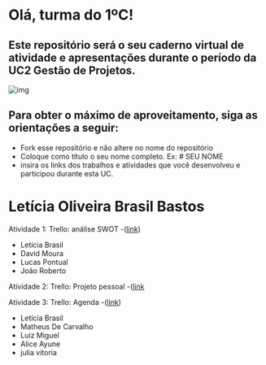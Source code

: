 # Olá, turma do 1ºC! 
## Este repositório será o seu caderno virtual de atividade e apresentações durante o período da UC2 Gestão de Projetos. 

![img](https://blog.acelerato.com/wp-content/uploads/2020/08/5-beneficios-da-gesta%CC%83o-de-projetos-para-a-sua-empresa-1200x640.png)

## Para obter o máximo de aproveitamento, siga as orientações a seguir:

- Fork esse repositório e não altere no nome do repositório
- Coloque como título o seu nome completo. Ex: # SEU NOME
- insira os links dos trabalhos e atividades que você desenvolveu e participou durante esta UC.

# Letícia Oliveira Brasil Bastos

Atividade 1: Trello: análise SWOT
-([link](https://trello.com/b/prGwfX4m/an%C3%A1lise-swot-netflix))
- Letícia Brasil
- David Moura
- Lucas Pontual
- João Roberto

Atividade 2: Trello: Projeto pessoal
-([link](https://trello.com/b/usEBYef7/projeto-pessoal-evoluir-no-v%C3%B4lei-e-entrar-na-base-de-um-time)

Atividade 3: Trello: Agenda
-([link](https://trello.com/b/pZYoYKXv/trabalho-de-teresa))
- Letícia Brasil
- Matheus De Carvalho
- Luiz  Miguel
- Alice Ayune
- julia vitoria




